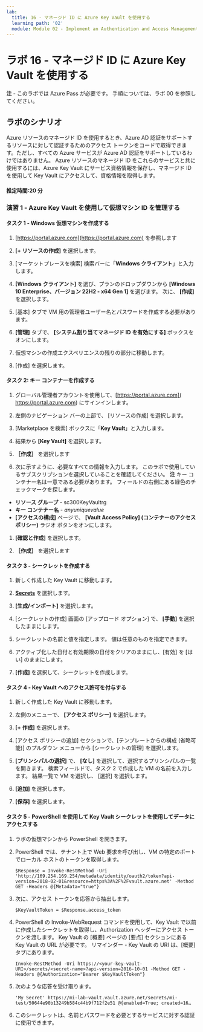 ```yaml
---
lab:
  title: 16 - マネージド ID に Azure Key Vault を使用する
  learning path: '02'
  module: Module 02 - Implement an Authentication and Access Management Solution
---
```


# ラボ 16 - マネージド ID に Azure Key Vault を使用する

**注** - このラボでは Azure Pass が必要です。 手順については、ラボ 00 を参照してください。

## ラボのシナリオ

Azure リソースのマネージド ID を使用するとき、Azure AD 認証をサポートするリソースに対して認証するためのアクセス トークンをコードで取得できます。ただし、すべての Azure サービスが Azure AD 認証をサポートしているわけではありません。 Azure リソースのマネージド ID をこれらのサービスと共に使用するには、Azure Key Vault にサービス資格情報を保存し、マネージド ID を使用して Key Vault にアクセスして、資格情報を取得します。

#### 推定時間:20 分

### 演習 1 - Azure Key Vault を使用して仮想マシン ID を管理する

#### タスク 1 - Windows 仮想マシンを作成する

1. [https://portal.azure.com](https://portal.azure.com) を参照します

1. **[+ リソースの作成]** を選択します。

1. [マーケットプレースを検索] 検索バーに「**Windows クライアント**」と入力します。

1. **[Windows クライアント]** を選び、プランのドロップダウンから **[Windows 10 Enterprise、バージョン 22H2 - x64 Gen 1]** を選びます。 次に、 **[作成]** を選択します。

1. [基本] タブで VM 用の管理者ユーザー名とパスワードを作成する必要があります。

1. **[管理]** タブで、 **[システム割り当てマネージド ID を有効にする]** ボックスをオンにします。

1. 仮想マシンの作成エクスペリエンスの残りの部分に移動します。 

1. [作成] を選択します。

#### タスク 2: キー コンテナーを作成する

1. グローバル管理者アカウントを使用して、[https://portal.azure.com]( https://portal.azure.com) にサインインします。

1. 左側のナビゲーション バーの上部で、 [リソースの作成] を選択します。

1. [Marketplace を検索] ボックスに「**Key Vault**」と入力します。  

1. 結果から **[Key Vault]** を選択します。

1. **［作成］** を選択します

1. 次に示すように、必要なすべての情報を入力します。 このラボで使用しているサブスクリプションを選択していることを確認してください。
    **注** キー コンテナー名は一意である必要があります。 フィールドの右側にある緑色のチェックマークを探します。

 - **リソース グループ** - sc300KeyVaultrg
 - **キー コンテナー名** - *anyuniquevalue*
 - **[アクセスの構成]** ページで、 **[Vault Access Policy] (コンテナーのアクセス ポリシー)** ラジオ ボタンをオンにします。
1. **[確認と作成]** を選択します。

1. **［作成］** を選択します


#### タスク 3 - シークレットを作成する

1. 新しく作成した Key Vault に移動します。

1. **[Secrets](シークレット)** を選択します。

1. **[生成/インポート]** を選択します。

1. [シークレットの作成] 画面の [アップロード オプション] で、 **[手動]** を選択したままにします。

1. シークレットの名前と値を指定します。  値は任意のものを指定できます。 

1. アクティブ化した日付と有効期限の日付をクリアのままにし、[有効] を [はい] のままにします。 

1. **[作成]** を選択して、シークレットを作成します。

#### タスク 4 - Key Vault へのアクセス許可を付与する

1. 新しく作成した Key Vault に移動します。

1. 左側のメニューで、 **[アクセス ポリシー]** を選択します。

1. **[+ 作成]** を選択します。

1. [アクセス ポリシーの追加] セクションで、[テンプレートからの構成 (省略可能)] のプルダウン メニューから [シークレットの管理] を選択します。

1. **[プリンシパルの選択]** で、 **[なし]** を選択して、選択するプリンシパルの一覧を開きます。 検索フィールドで、タスク 2 で作成した VM の名前を入力します。  結果一覧で VM を選択し、 [選択] を選択します。

1. **[追加]** を選択します。

1. **[保存]** を選択します。

#### タスク 5 - PowerShell を使用して Key Vault シークレットを使用してデータにアクセスする

1. ラボの仮想マシンから PowerShell を開きます。  

1. PowerShell では、テナント上で Web 要求を呼び出し、VM の特定のポートでローカル ホストのトークンを取得します。  

    ```
    $Response = Invoke-RestMethod -Uri 'http://169.254.169.254/metadata/identity/oauth2/token?api-version=2018-02-01&resource=https%3A%2F%2Fvault.azure.net' -Method GET -Headers @{Metadata="true"}
    ```

1. 次に、アクセス トークンを応答から抽出します。  

    ```
    $KeyVaultToken = $Response.access_token
    ```

1. PowerShell の Invoke-WebRequest コマンドを使用して、Key Vault で以前に作成したシークレットを取得し、Authorization ヘッダーにアクセス トークンを渡します。  Key Vault の [概要] ページの [要点] セクションにある Key Vault の URL が必要です。  リマインダー - Key Vault の URI は、[概要] タブにあります。

    ```
    Invoke-RestMethod -Uri https://<your-key-vault-URI>/secrets/<secret-name>?api-version=2016-10-01 -Method GET -Headers @{Authorization="Bearer $KeyVaultToken"}
    ```
1. 次のような応答を受け取ります。 
    ```
    'My Secret' https://mi-lab-vault.vault.azure.net/secrets/mi-test/50644e90b13249b584c44b9f712f2e51 @{enabled=True; created=16…
    ```
1. このシークレットは、名前とパスワードを必要とするサービスに対する認証に使用できます。
